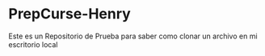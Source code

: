 # PrepCurse-Henry
Este es un Repositorio de Prueba para saber como clonar un archivo en mi escritorio local
